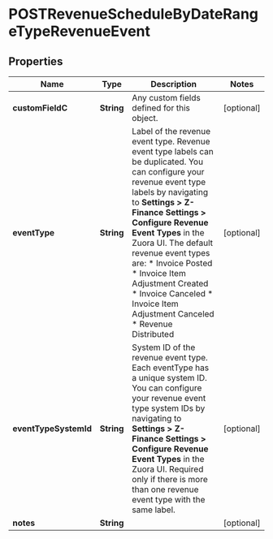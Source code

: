 
# POSTRevenueScheduleByDateRangeTypeRevenueEvent

## Properties
Name | Type | Description | Notes
------------ | ------------- | ------------- | -------------
**customFieldC** | **String** | Any custom fields defined for this object.  |  [optional]
**eventType** | **String** | Label of the revenue event type. Revenue event type labels can be duplicated. You can configure your revenue event type labels by navigating to **Settings &gt; Z-Finance Settings &gt; Configure Revenue Event Types** in the Zuora UI. The default revenue event types are: * Invoice Posted * Invoice Item Adjustment Created * Invoice Canceled * Invoice Item Adjustment Canceled * Revenue Distributed  |  [optional]
**eventTypeSystemId** | **String** | System ID of the revenue event type. Each eventType has a unique system ID. You can configure your revenue event type system IDs by navigating to **Settings &gt; Z-Finance Settings &gt; Configure Revenue Event Types** in the Zuora UI.  Required only if there is more than one revenue event type with the same label.  |  [optional]
**notes** | **String** |  |  [optional]



